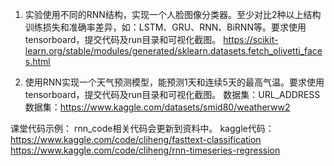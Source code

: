 1. 实验使用不同的RNN结构，实现一个人脸图像分类器。至少对比2种以上结构训练损失和准确率差异，如：LSTM、GRU、RNN、BiRNN等。要求使用tensorboard，提交代码及run目录和可视化截图。
   https://scikit-learn.org/stable/modules/generated/sklearn.datasets.fetch_olivetti_faces.html

2. 使用RNN实现一个天气预测模型，能预测1天和连续5天的最高气温。要求使用tensorboard，提交代码及run目录和可视化截图。
   数据集：URL_ADDRESS   数据集：https://www.kaggle.com/datasets/smid80/weatherww2

课堂代码示例：
rnn_code相关代码会更新到资料中。
kaggle代码：
https://www.kaggle.com/code/cliheng/fasttext-classification
https://www.kaggle.com/code/cliheng/rnn-timeseries-regression